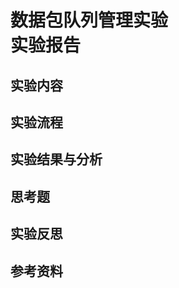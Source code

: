 # 数据包队列管理实验<br/>实验报告

<!--实验报告: 模板不限, 内容包括但不限于实验题目、实验内容、实验流程、实验结果及分析-->

## 实验内容

## 实验流程

## 实验结果与分析

## 思考题

<!-- 请将思考/调研结果写到实验报告中 -->

## 实验反思

## 参考资料

<!--脚注-->
